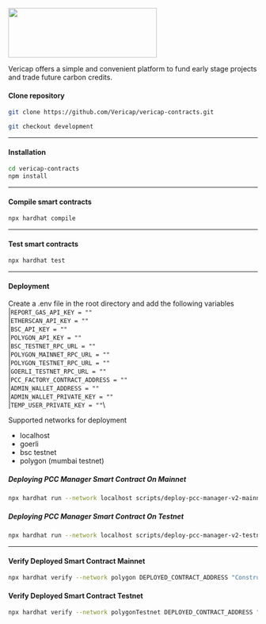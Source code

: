 [<image src="https://iili.io/Hi9giog.png" width="300" height="100">](https://www.vericap.io/)

Vericap offers a simple and convenient platform to fund early stage projects
and trade future carbon credits.

#### Clone repository
```bash
git clone https://github.com/Vericap/vericap-contracts.git
```
```bash
git checkout development
```
***
#### Installation
```bash
cd vericap-contracts
npm install
```
***
#### Compile smart contracts
```bash
npx hardhat compile
```
***
#### Test smart contracts
```bash
npx hardhat test
```
***
#### Deployment
Create a .env file in the root directory and add the following variables\
|`REPORT_GAS_API_KEY = ""`\
|`ETHERSCAN_API_KEY = ""`\
|`BSC_API_KEY = ""`\
|`POLYGON_API_KEY = ""`\
|`BSC_TESTNET_RPC_URL = ""`\
|`POLYGON_MAINNET_RPC_URL = ""`\
|`POLYGON_TESTNET_RPC_URL = ""`\
|`GOERLI_TESTNET_RPC_URL = ""`\
|`PCC_FACTORY_CONTRACT_ADDRESS = ""`\
|`ADMIN_WALLET_ADDRESS = ""`\
|`ADMIN_WALLET_PRIVATE_KEY = ""`\
|`TEMP_USER_PRIVATE_KEY = ""`\

Supported networks for deployment
-   localhost
-   goerli
-   bsc testnet
-   polygon (mumbai testnet)

##### Deploying PCC Manager Smart Contract On Mainnet
```bash
npx hardhat run --network localhost scripts/deploy-pcc-manager-v2-mainnet.js
```

##### Deploying PCC Manager Smart Contract On Testnet
```bash
npx hardhat run --network localhost scripts/deploy-pcc-manager-v2-testnet.js
```

***
#### Verify Deployed Smart Contract Mainnet
```bash
npx hardhat verify --network polygon DEPLOYED_CONTRACT_ADDRESS "Constructor argument 1"
```

#### Verify Deployed Smart Contract Testnet
```bash
npx hardhat verify --network polygonTestnet DEPLOYED_CONTRACT_ADDRESS "Constructor argument 1"
```
